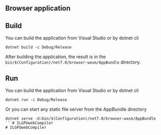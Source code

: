 ## Browser application

## Build

You can build the application from Visual Studio or by dotnet cli

```
dotnet build -c Debug/Release
```

After building the application, the result is in the `bin/$(Configuration)/net7.0/browser-wasm/AppBundle` directory.

## Run

You can build the application from Visual Studio or by dotnet cli

```
dotnet run -c Debug/Release
```

Or you can start any static file server from the AppBundle directory

```
dotnet serve -d:bin/$(Configuration)/net7.0/browser-wasm/AppBundle
```# ILGPUwebCompiler
# ILGPUwebCompiler
